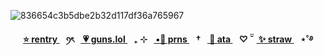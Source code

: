 ![836654c3b5dbe2b32d117df36a765967](https://github.com/user-attachments/assets/8366db3e-fe8a-47dd-9325-e071f9a9c21c)


<p align="center"><b><a href="https://rentry.co/enjin-"> ⭐ rentry </a>⠀ꪆৎ⠀<a href="https://guns.lol/akira.fudo"> 💗 guns.lol </a>⠀₊ ⊹⠀<a href="https://pronouns.cc/@shiyu"> ▪🐝 prns </a>⠀†⠀<a href="https://blccm.atabook.org/"> 🌸 ata </a>⠀♡ ̆̈⠀<a href="https://anton-ivanov.straw.page/"> ✨ straw </a>⠀⋆˚࿔


